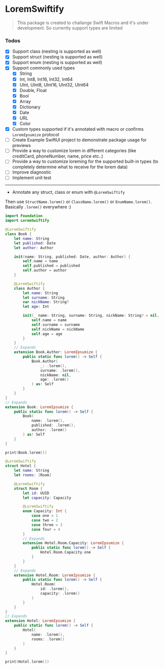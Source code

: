 # LoremSwiftify

> This package is created to challange Swift Macros and it's under development. So currently support types are limited

### Todos
- [X] Support class (nesting is supported as well)
- [X] Support struct (nesting is supported as well)
- [X] Support enum (nesting is supported as well)
- [X] Support commonly used types
    - [X] String
    - [X] Int, Int8, Int16, Int32, Int64
    - [X] UInt, UInt8, UInt16, UInt32, UInt64
    - [X] Double, Float
    - [X] Bool
    - [X] Array
    - [X] Dictionary
    - [X] Date
    - [X] URL
    - [X] Color
- [X] Custom types supported if it's annotated with macro or confirms `LoremIpsumize` protocol
- [ ] Create Example SwiftUI project to demonstrate package usage for previews
- [ ] Provide a way to customize lorem in different categories (like creditCard, phoneNumber, name, price etc..)
- [ ] Provide a way to customize loreming for the supported built-in types (to completely determine what to receive for the lorem data)
- [ ] Improve diagnostic
- [ ] Implement unit test

---

- Annotate any struct, class or enum with `@LoremSwiftify`

Then use `StructName.lorem()` or `ClassName.lorem()` or `EnumName.lorem()`. Basically `.lorem()` everywhere :)


```swift
import Foundation
import LoremSwiftify

@LoremSwiftify
class Book {
    let name: String
    let published: Date
    let author: Author

    init(name: String, published: Date, author: Author) {
        self.name = name
        self.published = published
        self.author = author
    }

    @LoremSwiftify
    class Author {
        let name: String
        let surname: String
        var nickName: String?
        let age: Int

        init(_ name: String, surname: String, nickName: String? = nil, age: Int) {
            self.name = name
            self.surname = surname
            self.nickName = nickName
            self.age = age
        }
    }
    // Expands
    extension Book.Author: LoremIpsumize {
        public static func lorem() -> Self {
            Book.Author(
                _: .lorem(),
                surname: .lorem(),
                nickName: nil,
                age: .lorem()
            ) as! Self
        }
    }
}
// Expands
extension Book: LoremIpsumize {
    public static func lorem() -> Self {
        Book(
            name: .lorem(),
            published: .lorem(),
            author: .lorem()
        ) as! Self
    }
}

print(Book.lorem())

@LoremSwiftify
struct Hotel {
    let name: String
    let rooms: [Room]

    @LoremSwiftify
    struct Room {
        let id: UUID
        let capacity: Capacity

        @LoremSwiftify
        enum Capacity: Int {
            case one = 1
            case two = 2
            case three = 3
            case four = 4
        }
        // Expands
        extension Hotel.Room.Capacity: LoremIpsumize {
            public static func lorem() -> Self {
                Hotel.Room.Capacity.one
            }
        }
    }
    // Expands
    extension Hotel.Room: LoremIpsumize {
        public static func lorem() -> Self {
            Hotel.Room(
                id: .lorem(),
                capacity: .lorem()
            )
        }
    }
}
// Expands
extension Hotel: LoremIpsumize {
    public static func lorem() -> Self {
        Hotel(
            name: .lorem(),
            rooms: .lorem()
        )
    }
}

print(Hotel.lorem())
```
